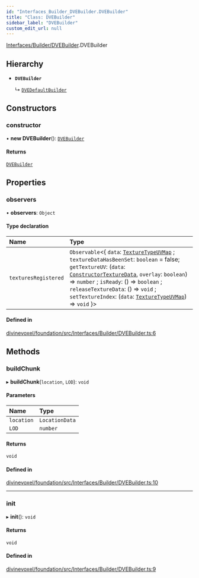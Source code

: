 ```yaml
---
id: "Interfaces_Builder_DVEBuilder.DVEBuilder"
title: "Class: DVEBuilder"
sidebar_label: "DVEBuilder"
custom_edit_url: null
---
```


[Interfaces/Builder/DVEBuilder](../modules/Interfaces_Builder_DVEBuilder.md).DVEBuilder

## Hierarchy

- **`DVEBuilder`**

  ↳ [`DVEDefaultBuilder`](Default_Builder_Builder.DVEDefaultBuilder.md)

## Constructors

### constructor

• **new DVEBuilder**(): [`DVEBuilder`](Interfaces_Builder_DVEBuilder.DVEBuilder.md)

#### Returns

[`DVEBuilder`](Interfaces_Builder_DVEBuilder.DVEBuilder.md)

## Properties

### observers

• **observers**: `Object`

#### Type declaration

| Name | Type |
| :------ | :------ |
| `texturesRegistered` | `Observable`\<\{ `data`: [`TextureTypeUVMap`](../modules/Textures_Texture_types.md#texturetypeuvmap) ; `textureDataHasBeenSet`: `boolean` = false; `getTextureUV`: (`data`: [`ConstructorTextureData`](../modules/Textures_Constructor_types.md#constructortexturedata), `overlay`: `boolean`) => `number` ; `isReady`: () => `boolean` ; `releaseTextureData`: () => `void` ; `setTextureIndex`: (`data`: [`TextureTypeUVMap`](../modules/Textures_Texture_types.md#texturetypeuvmap)) => `void`  }\> |

#### Defined in

[divinevoxel/foundation/src/Interfaces/Builder/DVEBuilder.ts:6](https://github.com/lucasdamianjohnson/DivineVoxelEngine/blob/596fa7391478620ed460dfb4856ff0a763b91c49/divinevoxel/foundation/src/Interfaces/Builder/DVEBuilder.ts#L6)

## Methods

### buildChunk

▸ **buildChunk**(`location`, `LOD`): `void`

#### Parameters

| Name | Type |
| :------ | :------ |
| `location` | `LocationData` |
| `LOD` | `number` |

#### Returns

`void`

#### Defined in

[divinevoxel/foundation/src/Interfaces/Builder/DVEBuilder.ts:10](https://github.com/lucasdamianjohnson/DivineVoxelEngine/blob/596fa7391478620ed460dfb4856ff0a763b91c49/divinevoxel/foundation/src/Interfaces/Builder/DVEBuilder.ts#L10)

___

### init

▸ **init**(): `void`

#### Returns

`void`

#### Defined in

[divinevoxel/foundation/src/Interfaces/Builder/DVEBuilder.ts:9](https://github.com/lucasdamianjohnson/DivineVoxelEngine/blob/596fa7391478620ed460dfb4856ff0a763b91c49/divinevoxel/foundation/src/Interfaces/Builder/DVEBuilder.ts#L9)
